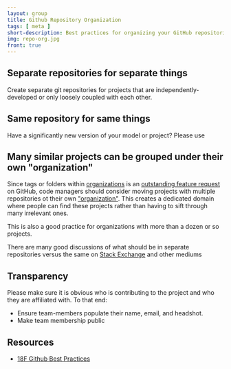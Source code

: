 ```yaml
---
layout: group
title: Github Repository Organization
tags: [ meta ]
short-description: Best practices for organizing your GitHub repositories. 
img: repo-org.jpg
front: true
---
```


## Separate repositories for separate things
Create separate git repositories for projects that are independently-developed or only loosely coupled with each other.  

## Same repository for same things
Have a significantly new version of your model or project? Please use 

## Many similar projects can be grouped under their own "organization"
Since tags or folders within [organizations](https://github.com/blog/674-introducing-organizations) is an [outstanding feature request](https://github.com/isaacs/github/issues/136) on GitHub, code managers should consider moving projects with multiple repositories ot their own ["organization"](https://github.com/blog/674-introducing-organizations).  This creates a dedicated domain where people can find these projects rather than having to sift through many irrelevant ones. 

This is also a good practice for organizations with more than a dozen or so projects.

There are many good discussions of what should be in separate repositories versus the same on [Stack Exchange](http://softwareengineering.stackexchange.com/questions/161293/choosing-between-single-or-multiple-projects-in-a-git-repository) and other mediums



## Transparency
Please make sure it is obvious who is contributing to the project and who they are affiliated with.  To that end:

 - Ensure team-members populate their name, email, and headshot.
 - Make team membership public

## Resources

 - [18F Github Best Practices](https://pages.18f.gov/open-source-program/pages/github_best_practices/)




